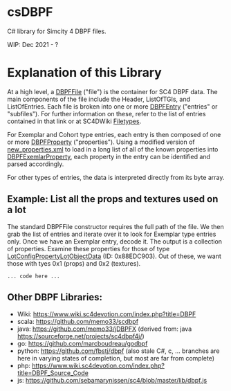 # csDBPF
C# library for Simcity 4 DBPF files.

WIP: Dec 2021 - ?

# Explanation of this Library
At a high level, a [DBPFFile](csDBPF/csDBPF/DBPFFile.cs) ("file") is the container for SC4 DBPF data. The main components of the file include the Header, ListOfTGIs, and ListOfEntries. Each file is broken into one or more [DBPFEntry](csDBPF/csDBPF/DBPFEntry.cs) ("entries" or "subfiles"). For further information on these, refer to the list of entries contained in that link or at SC4DWiki [Filetypes](https://www.wiki.sc4devotion.com/index.php?title=List_of_File_Formats).

For Exemplar and Cohort type entries, each entry is then composed of one or more [DBPFProperty](csDBPF/csDBPF/Properties/DBPFProperty.cs) ("properties"). Using a modified version of [new_properties.xml](https://www.sc4devotion.com/csxlex/lex_filedesc.php?lotGET=2265) to load in a long list of all of the known properties into [DBPFExemlarProperty](csDBPF/csDBPF/Properties/DBPFExemplarProperty.cs), each property in the entry can be identified and parsed accordingly.

For other types of entries, the data is interpreted directly from its byte array.

## Example: List all the props and textures used on a lot
The standard DBPFFile constructor requires the full path of the file. We then grab the list of entries and iterate over it to look for Exemplar type entries only. Once we have an Exemplar entry, decode it. The output is a collection of properties. Examine these properties for those of type [LotConfigPropertyLotObjectData](https://www.wiki.sc4devotion.com/index.php?title=LotConfigPropertyLotObject) (ID: 0x88EDC903). Out of these, we want those with tyes 0x1 (props) and 0x2 (textures).
```
... code here ...
```


## Other DBPF Libraries:

- Wiki: https://www.wiki.sc4devotion.com/index.php?title=DBPF
- scala: https://github.com/memo33/scdbpf
- java: https://github.com/memo33/jDBPFX (derived from: java https://sourceforge.net/projects/sc4dbpf4j/)
- go: https://github.com/marcboudreau/godbpf
- python: https://github.com/fbstj/dbpf (also stale C#, c, ... branches are here in varying states of completion, but most are far from complete)
- php: https://www.wiki.sc4devotion.com/index.php?title=DBPF_Source_Code
- js: https://github.com/sebamarynissen/sc4/blob/master/lib/dbpf.js
